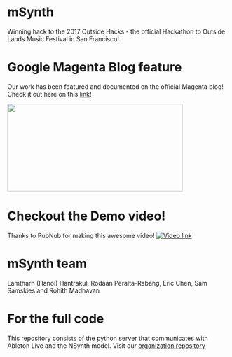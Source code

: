 # mSynth
Winning hack to the 2017 Outside Hacks - the official Hackathon to Outside Lands Music Festival in San Francisco!

# Google Magenta Blog feature
Our work has been featured and documented on the official Magenta blog! Check it out here on this [link](https://magenta.tensorflow.org/blog/2017/09/12/outside-hacks/)!


<img src="assets/magenta.png" width="400" height="200">

# Checkout the Demo video!
Thanks to PubNub for making this awesome video!
[![Video link](https://github.com/lamtharnhantrakul/GestureRNN-ML4Lightpad/blob/master/assets/Youtube.png)](https://www.youtube.com/watch?v=VgoVGpllaSY)

# mSynth team
Lamtharn (Hanoi) Hantrakul, Rodaan Peralta-Rabang, Eric Chen, Sam Samskies and Rohith Madhavan

# For the full code
This repository consists of the python server that communicates with Ableton Live and the NSynth model. Visit our [organization repository](https://github.com/msynth)
